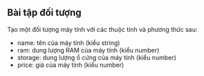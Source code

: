 ## Bài tập đối tượng<br>

Tạo một đối tượng máy tính với các thuộc tính và phương thức sau:<br>
* name: tên của máy tính (kiểu string)<br>
* ram: dung lượng RAM của máy tính (kiểu number)<br>
* storage: dung lượng ổ cứng của máy tính (kiểu number)<br>
* price: giá của máy tính (kiểu number)<br>
